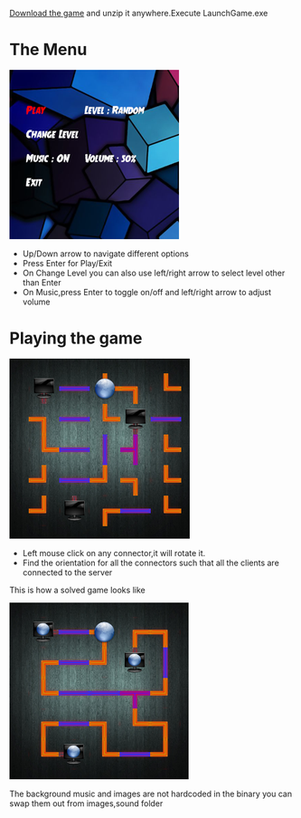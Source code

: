 
[Download the game](https://github.com/shahnewaz-labib/the-right-angle/releases/tag/0.1)
and unzip it anywhere.Execute LaunchGame.exe

# The Menu

![Alt](SS/menu.png)

- Up/Down arrow to navigate different options
- Press Enter for Play/Exit
- On Change Level you can also use left/right arrow to select level other than Enter
- On Music,press Enter to toggle on/off and left/right arrow to adjust volume

# Playing the game

![Alt](SS/game.png)

- Left mouse click on any connector,it will rotate it.
- Find the orientation for all the connectors such that all the clients are connected to the server

This is how a solved game looks like

![Alt](SS/game_solved.png)


The background music and images are not hardcoded in the binary you can swap them out from images,sound folder
